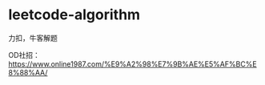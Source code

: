 # leetcode-algorithm
力扣，牛客解题


OD社招：https://www.online1987.com/%E9%A2%98%E7%9B%AE%E5%AF%BC%E8%88%AA/